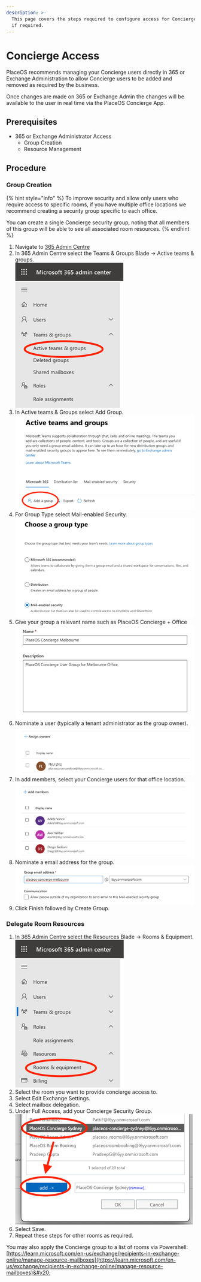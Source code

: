```yaml
---
description: >-
  This page covers the steps required to configure access for Concierge Users,
  if required.
---
```


# Concierge Access

PlaceOS recommends managing your Concierge users directly in 365 or Exchange Administration to allow Concierge users to be added and removed as required by the business.

Once changes are made on 365 or Exchange Admin the changes will be available to the user in real time via the PlaceOS Concierge App.

## Prerequisites

* 365 or Exchange Administrator Access
  * Group Creation
  * Resource Management

## Procedure

### Group Creation

{% hint style="info" %}
To improve security and allow only users who require access to specific rooms, if you have multiple office locations we recommend creating a security group specific to each office.

You can create a single Concierge security group, noting that all members of this group will be able to see all associated room resources.
{% endhint %}

1. Navigate to [365 Admin Centre](https://admin.microsoft.com/)
2. In 365 Admin Centre select the Teams & Groups Blade -> Active teams & groups.\
   ![](<../../.gitbook/assets/image (22).png>)
3. In Active teams & Groups select Add Group.\
   ![](<../../.gitbook/assets/image (19).png>)
4. For Group Type select Mail-enabled Security.\
   ![](<../../.gitbook/assets/image (7).png>)
5. Give your group a relevant name such as PlaceOS Concierge + Office\
   ![](<../../.gitbook/assets/image (26).png>)
6. Nominate a user (typically a tenant administrator as the group owner).\
   ![](<../../.gitbook/assets/image (9).png>)
7. &#x20;In add members, select your Concierge users for that office location.\
   ![](<../../.gitbook/assets/image (8).png>)
8. Nominate a email address for the group.\
   ![](<../../.gitbook/assets/image (24).png>)
9. Click Finish followed by Create Group.

### Delegate Room Resources

1. In 365 Admin Centre select the Resources Blade -> Rooms & Equipment.\
   ![](<../../.gitbook/assets/image (6).png>)
2. Select the room you want to provide concierge access to.
3. Select Edit Exchange Settings.
4. Select mailbox delegation.
5. Under Full Access, add your Concierge Security Group.\
   ![](<../../.gitbook/assets/image (25).png>)
6. Select Save.
7. Repeat these steps for other rooms as required.

You may also apply the Concierge group to a list of rooms via Powershell: [https://learn.microsoft.com/en-us/exchange/recipients-in-exchange-online/manage-resource-mailboxes](https://learn.microsoft.com/en-us/exchange/recipients-in-exchange-online/manage-resource-mailboxes)&#x20;

